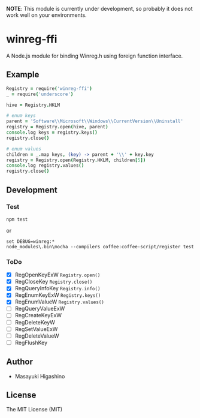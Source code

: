 **NOTE**: This module is currently under development, so probably it does not work well on your environments.

# winreg-ffi

A Node.js module for binding Winreg.h using foreign function interface.

## Example

```coffee
Registry = require('winreg-ffi')
_ = require('underscore')

hive = Registry.HKLM

# enum keys
parent = 'Software\\Microsoft\\Windows\\CurrentVersion\\Uninstall'
registry = Registry.open(hive, parent)
console.log keys = registry.keys()
registry.close()

# enum values
children = _.map keys, (key) -> parent + '\\' + key.key
registry = Registry.open(Registry.HKLM, children[5])
console.log registry.values()
registry.close()
```

## Development

### Test

```
npm test
```

or

```
set DEBUG=winreg:*
node_modules\.bin\mocha --compilers coffee:coffee-script/register test
```

### ToDo

- [x] RegOpenKeyExW `Registry.open()`
- [x] RegCloseKey `Registry.close()`
- [x] RegQueryInfoKey `Registry.info()`
- [x] RegEnumKeyExW `Registry.keys()`
- [x] RegEnumValueW `Registry.values()`
- [ ] RegQueryValueExW
- [ ] RegCreateKeyExW
- [ ] RegDeleteKeyW
- [ ] RegSetValueExW
- [ ] RegDeleteValueW
- [ ] RegFlushKey

## Author

- Masayuki Higashino

## License

The MIT License (MIT)
